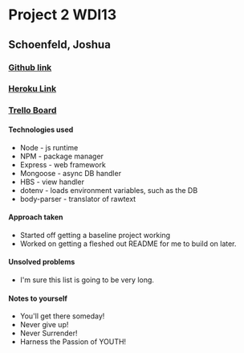 # Project 2 WDI13

## Schoenfeld, Joshua

### [Github link](https://github.com/Brocier/project2WDI13)

### [Heroku Link](https://schoenfeld-project2-wdi13.herokuapp.com/)

### [Trello Board](https://trello.com/b/l9vYTumX/wdi-project-2)

#### Technologies used

* Node - js runtime
* NPM - package manager
* Express - web framework
* Mongoose - async DB handler
* HBS - view handler
* dotenv - loads environment variables, such as the DB
* body-parser - translator of rawtext

#### Approach taken

* Started off getting a baseline project working
* Worked on getting a fleshed out README for me to build on later.

#### Unsolved problems

* I'm sure this list is going to be very long.

#### Notes to yourself

* You'll get there someday!
* Never give up!
* Never Surrender!
* Harness the Passion of YOUTH!